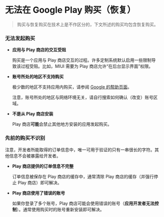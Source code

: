 # 无法在 Google Play 购买（恢复）

> 购买与恢复购买在技术上是不作区分的，下文所述的购买均包含恢复购买。

### 无法发起购买

* **应用与 Play 商店的交互受阻**

  购买是一个应用与 Play 商店交互的过程。许多定制系统默认启用一些限制导致该过程受阻。比如，MIUI 需要为 Play 商店允许“在后台显示界面”权限。

* **账号所处的地区不支持购买**

  极少数的地区不支持应用内购买，请参阅 [Google 的帮助页面](https://support.google.com/googleplay/android-developer/table/3541286)。

  注意，账号所处的地区与网络环境无关，请自行搜索如何确认（改变）账号区域。

* **不是从 Play 商店安装**

  Play 商店**可能**会禁止其他地方安装的应用发起购买。

### 先前的购买不识别

注意，开发者所能取得的订单信息中，唯一可用于验证的只有一串很长的字符。其他信息不会被暴露给开发者。

* **Play 商店提供的订单信息不完整**
  
  订单信息被保存在 Play 商店的缓存中，通常清除 Play 商店的缓存（并强行停止 Play 商店）即可解决。

* **Play 商店使用了错误的账号**

  如果你登录了多个账号，Play 商店可能会使用错误的账号（**应用开发者无法控制**）。通常使用购买时的账号重新安装即可解决。